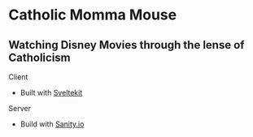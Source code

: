 # Catholic Momma Mouse
## Watching Disney Movies through the lense of Catholicism

Client
- Built with [Sveltekit](https://kit.svelte.dev/)

Server
- Build with [Sanity.io](https://www.sanity.io/)